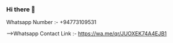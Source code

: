 ### Hi there 👋

<!--
**NavodyaLiyanage/NavodyaLiyanage** is a ✨ _special_ ✨ repository because its `README.md` (this file) appears on your GitHub profile.

Here are some ideas to get you started:

- 🔭 I’m currently working on ...
- 🌱 I’m currently learning ...
- 👯 I’m looking to collaborate on ...
- 🤔 I’m looking for help with ...
- 💬 Ask me about ...
- 📫 How to reach me: ...
- 😄 Pronouns: ...
- ⚡ Fun fact: ...
-->Whatsapp Number :- +94773109531
-->Whatsapp Contact Link :- https://wa.me/qr/JUOXEK74A4EJB1
